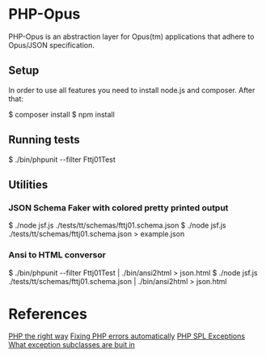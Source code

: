 # PHP-Opus

PHP-Opus is an abstraction layer for Opus(tm) applications that adhere to Opus/JSON specification.

## Setup

In order to use all features you need to install node.js and composer. After that:

  $ composer install
  $ npm install

## Running tests

  $ ./bin/phpunit --filter Fttj01Test

## Utilities

### JSON Schema Faker with colored pretty printed output

  $ ./node jsf.js ./tests/tt/schemas/fttj01.schema.json
  $ ./node jsf.js ./tests/tt/schemas/fttj01.schema.json > example.json

### Ansi to HTML conversor

  $ ./bin/phpunit --filter Fttj01Test | ./bin/ansi2html > json.html
  $ ./node jsf.js ./tests/tt/schemas/fttj01.schema.json | ./bin/ansi2html > json.html


# References

[PHP the right way](http://www.phptherightway.com)
[Fixing PHP errors automatically](https://github.com/squizlabs/PHP_CodeSniffer/wiki/Fixing-Errors-Automatically)
[PHP SPL Exceptions](http://www.php.net/manual/en/spl.exceptions.php)
[What exception subclasses are buit in](http://stackoverflow.com/questions/10838257/what-exception-subclasses-are-built-into-php)
